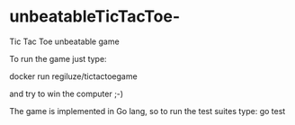 # unbeatableTicTacToe-
Tic Tac Toe unbeatable game 

To run the game just type:

docker run regiluze/tictactoegame

and try to win the computer ;-)

The game is implemented in Go lang, so to run the test suites type: go test




